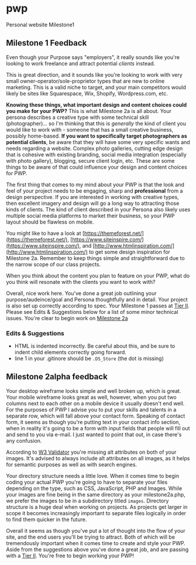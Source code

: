 # pwp
Personal website Milestone1 

## Milestone 1 Feedback
Even though your Purpose says "employers", it really sounds like you're looking to work freelance and attract potential *clients* instead.

This is great direction, and it sounds like you're looking to work with very small owner-operator/sole-proprietor types that are new to online marketing. This is a valid niche to target, and your main competitors would likely be sites like Squarespace, Wix, Shopify, Wordpress.com, etc.

**Knowing these things, what important design and content choices could you make for your PWP?** This is what Milestone 2a is all about. Your persona describes a creative type with some technical skill (photographer)... so I'm thinking that this is *generally* the kind of client you would like to work with - someone that has a small creative business, possibly home-based. **If you want to specifically target photographers as potential clients**, be aware that they will have some very specific wants and needs regarding a website. Complex photo galleries, cutting edge design that is cohesive with existing branding, social media integration (especially with photo gallery), blogging, secure client login, etc. These are some things to be aware of that could influence your design and content choices for PWP.

The first thing that comes to my mind about your PWP is that the look and feel of your project needs to be engaging, sharp and **professional** from a design perspective. If you are interested in working with creative types, then excellent imagery and design will go a long way to attracting those kinds of clients. The kind of client described in your Persona also likely uses multiple social media platforms to market their business, so your PWP layout should be flawless on mobile.

You might like to have a look at [https://themeforest.net/](https://themeforest.net/),  [https://www.siteinspire.com/](https://www.siteinspire.com/), and [http://www.htmlinspiration.com/](http://www.htmlinspiration.com/) to get some design inspiration for Milestone 2a. Remember to keep things simple and straightforward due to the narrow scope of our class projects.

When you think about the content you plan to feature on your PWP, what do you think will resonate with the clients you want to work with? 

Overall, nice work here. You've done a great job outlining your purpose/audeince/goal and Persona thoughtfully and in detail. Your project is also set up correctly according to spec. Your Milestone 1 passes at [Tier II](https://bootcamp-coders.cnm.edu/projects/personal/rubric/). Please see Edits &amp; Suggestions below for a list of some minor technical issues. You're clear to begin work on [Milestone 2a](https://bootcamp-coders.cnm.edu/projects/personal/milestone-two/)

### Edits &amp; Suggestions
- HTML is indented incorrectly. Be careful about this, and be sure to indent child elements correctly going forward.
- line 1 in your .gitinore should be `.DS_Store` (the dot is missing)

## Milestone 2alpha feedback
Your desktop wireframe looks simple and well broken up, which is great. Your mobile wireframe looks great as well, however, when you put two columns next to each other on a mobile device it usually doesn't end well. For the purposes of PWP I advise you to put your skills and talents in a separate row, which will fall above your contact form. Speaking of contact form, it seems as though you're putting text in your contact info section, when in reality it's going to be a form with input fields that people will fill out and send to you via e-mail. I just wanted to point that out, in case there's any confusion.

According to [W3 Validator](https://validator.w3.org/nu/?doc=https%3A%2F%2Fbootcamp-coders.cnm.edu%2F~jjennings18%2Fpwp%2Fpublic_html%2Fdocumentation%2Fmilestone-2.php%2Fmilestone2.php) you're missing alt attributes on both of your images. It's advised to always include alt attributes on all images, as it helps for semantic purposes as well as with search engines.

Your directory structure needs a little love. When it comes time to begin coding your actual PWP you're going to have to separate your files depending on the type, such as CSS, JavaScript, PHP and Images. While your images are fine being in the same directory as your milestone2a.php, we prefer the images to be in a subdirectory titled `images`. Directory structure is a huge deal when working on projects. As projects get larger in scope it becomes increasingly important to separate files logically in order to find them quicker in the future.

Overall it seems as though you've put a lot of thought into the flow of your site, and the end users you'll be trying to attract. Both of which will be tremendously important when it comes time to create and style your PWP. Aside from the suggestions above you've done a great job, and are passing with a [Tier II](https://bootcamp-coders.cnm.edu/projects/personal/rubric/). You're free to begin working your PWP!
